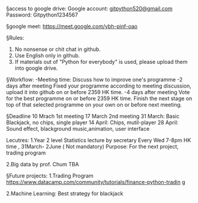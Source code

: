§access to google drive:
Google account:
gitpython520@gmail.com
Password:
Gitpython1234567 

§google meet:
https://meet.google.com/ybh-pinf-oao

§Rules:
1. No nonsense or chit chat in github.
2. Use English only in github.
3. If materials out of "Python for everybody" is used, please upload them into google drive.

§Workflow:
-Meeting time:
Discuss how to improve one's programme
-2 days after meeting
Fixed your programme according to meeting discussion, upload it into github on or before 2359 HK time.
-4 days after meeting
Vote for the best programme on or before 2359 HK time.
Finish the next stage on top of that selected programme on your own on or before next meeting.

§Deadline
10 Mrach 1st meeting
17 March 2nd meeting
31 March: Basic Blackjack, no chips, single player
14 April: Chips, mutil-player
28 April: Sound effect, blackground music,animation, user interface

Lecutres:
1.Year 2 level Statistics lecture by secretary
Every Wed 7-8pm HK time , 31March- 2June ( Not mandatory)
Purpose: For the next project, trading program

2.Big data by prof. Chum
TBA

§Future projects:
1.Trading Program
https://www.datacamp.com/community/tutorials/finance-python-tradin g

2.Machine Learning:
Best strategy for blackjack

